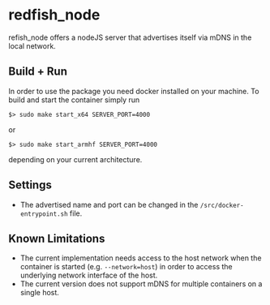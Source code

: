 # redfish_node
  refish_node offers a nodeJS server that advertises itself via mDNS in the local network.
## Build + Run
 In order to use the package you need docker installed on your machine. To build and start the container simply run

```
$> sudo make start_x64 SERVER_PORT=4000
```
or
```
$> sudo make start_armhf SERVER_PORT=4000
``` 
depending on your current architecture.

## Settings
- The advertised name and port can be changed in the `/src/docker-entrypoint.sh` file.

## Known Limitations
  - The current implementation needs access to the host network when the container is started (e.g. `--network=host`)
  in order to access the underlying network interface of the host.
  - The current version does not support mDNS for multiple containers on a single host.